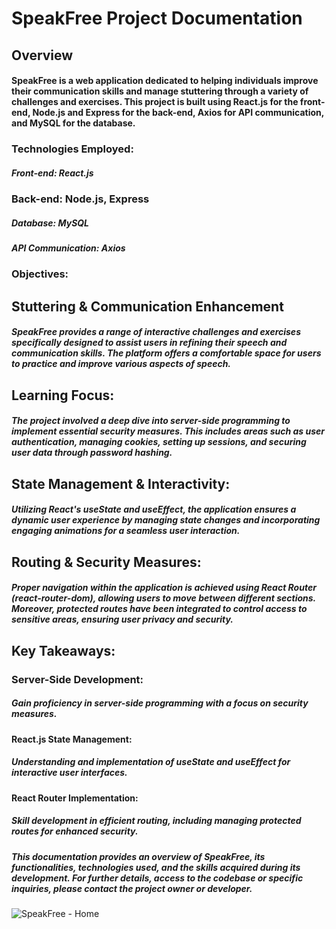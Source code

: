 # SpeakFree Project Documentation
 ## Overview
#### SpeakFree is a web application dedicated to helping individuals improve their communication skills and manage stuttering through a variety of challenges and exercises. This project is built using React.js for the front-end, Node.js and Express for the back-end, Axios for API communication, and MySQL for the database.

### Technologies Employed:
##### Front-end: React.js
### Back-end: Node.js, Express
##### Database: MySQL
##### API Communication: Axios
 ### Objectives:
 ## Stuttering & Communication Enhancement
##### SpeakFree provides a range of interactive challenges and exercises specifically designed to assist users in refining their speech and communication skills. The platform offers a comfortable space for users to practice and improve various aspects of speech.
## Learning Focus:
##### The project involved a deep dive into server-side programming to implement essential security measures. This includes areas such as user authentication, managing cookies, setting up sessions, and securing user data through password hashing.
 ## State Management & Interactivity:
##### Utilizing React's useState and useEffect, the application ensures a dynamic user experience by managing state changes and incorporating engaging animations for a seamless user interaction.
## Routing & Security Measures:
##### Proper navigation within the application is achieved using React Router (react-router-dom), allowing users to move between different sections. Moreover, protected routes have been integrated to control access to sensitive areas, ensuring user privacy and security.
## Key Takeaways:
### Server-Side Development: 
##### Gain proficiency in server-side programming with a focus on security measures.
#### React.js State Management: 
##### Understanding and implementation of useState and useEffect for interactive user interfaces.
#### React Router Implementation: 
##### Skill development in efficient routing, including managing protected routes for enhanced security.
 
 ##### This documentation provides an overview of SpeakFree, its  functionalities, technologies used, and the skills acquired  during its development. For further details, access to the  codebase or specific inquiries, please contact the project  owner or developer.

![SpeakFree - Home](https://github.com/DanielsWebDevelopment/MERN-SpeakFree/assets/129445203/23d10e77-b6a8-450b-bc30-d54c31f48fa1)

